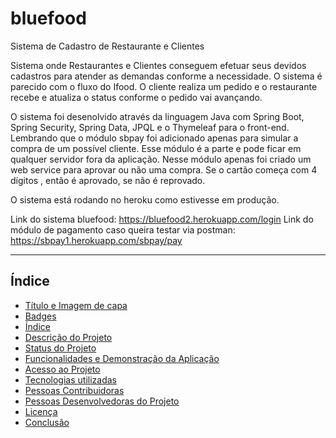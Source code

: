 # bluefood
Sistema de Cadastro de Restaurante e Clientes

Sistema onde Restaurantes e Clientes conseguem efetuar seus devidos cadastros para atender as demandas conforme a necessidade. O sistema é parecido com o fluxo do Ifood. O cliente realiza um pedido e o restaurante recebe e atualiza o status conforme o pedido vai avançando.

O sistema foi desenolvido através da linguagem Java com Spring Boot, Spring Security, Spring Data, JPQL e o Thymeleaf para o front-end. Lembrando que o módulo sbpay foi adicionado apenas para simular a compra de um possível cliente. Esse módulo é a parte e pode ficar em qualquer servidor fora da aplicação. Nesse módulo apenas foi criado um web service para aprovar ou não uma compra. Se o cartão começa com 4 dígitos , então é aprovado, se não é reprovado.

O sistema está rodando no heroku como estivesse em produção.

Link do sistema bluefood: https://bluefood2.herokuapp.com/login Link do módulo de pagamento caso queira testar via postman: https://sbpay1.herokuapp.com/sbpay/pay

--------------

## Índice 

* [Título e Imagem de capa](#Título-e-Imagem-de-capa)
* [Badges](#badges)
* [Índice](#índice)
* [Descrição do Projeto](#descrição-do-projeto)
* [Status do Projeto](#status-do-Projeto)
* [Funcionalidades e Demonstração da Aplicação](#funcionalidades-e-demonstração-da-aplicação)
* [Acesso ao Projeto](#acesso-ao-projeto)
* [Tecnologias utilizadas](#tecnologias-utilizadas)
* [Pessoas Contribuidoras](#pessoas-contribuidoras)
* [Pessoas Desenvolvedoras do Projeto](#pessoas-desenvolvedoras)
* [Licença](#licença)
* [Conclusão](#conclusão)
